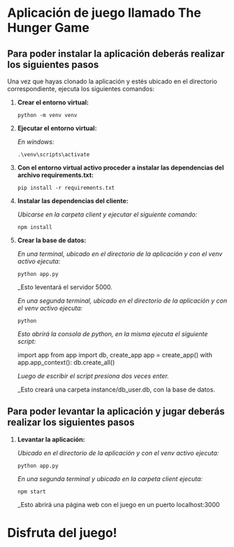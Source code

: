 # Aplicación de juego llamado The Hunger Game

## Para poder instalar la aplicación deberás realizar los siguientes pasos

Una vez que hayas clonado la aplicación y estés ubicado en el directorio correspondiente, ejecuta los siguientes comandos:

1. **Crear el entorno virtual:**

    `python -m venv venv`

3. **Ejecutar el entorno virtual:**

    _En windows:_

    `.\venv\scripts\activate`

2. **Con el entorno virtual activo proceder a instalar las dependencias del archivo requirements.txt:**

    `pip install -r requirements.txt`

3. **Instalar las dependencias del cliente:**

    _Ubicarse en la carpeta client y ejecutar el siguiente comando:_

    `npm install`

4. **Crear la base de datos:**

    _En una terminal, ubicado en el directorio de la aplicación y con el venv activo ejecuta:_

    `python app.py`

    _Esto leventará el servidor 5000.

    _En una segunda terminal, ubicado en el directorio de la aplicación y con el venv activo ejecuta:_

    `python`

    _Esto abrirá la consola de python, en la misma ejecuta el siguiente script:_

    import app
    from app import db, create_app
    app = create_app()
    with app.app_context():
    db.create_all()

    _Luego de escribir el script presiona dos veces enter._

    _Esto creará una carpeta instance/db_user.db, con la base de datos.


## Para poder levantar la aplicación y jugar deberás realizar los siguientes pasos

1. **Levantar la aplicación:**

    _Ubicado en el directorio de la aplicación y con el venv activo ejecuta:_

    `python app.py`

    _En una segunda terminal y ubicado en la carpeta client ejecuta:_

    `npm start`

    _Esto abrirá una página web con el juego en un puerto localhost:3000 


# Disfruta del juego!